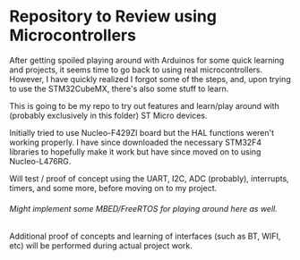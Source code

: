 # Repository to Review using Microcontrollers

After getting spoiled playing around with Arduinos for some quick learning and projects, it seems time to go back to using real microcontrollers.
However, I have quickly realized I forgot some of the steps, and, upon trying to use the STM32CubeMX, there's also some stuff to learn. 

This is going to be my repo to try out features and learn/play around with (probably exclusively in this folder) ST Micro devices.

Initially tried to use Nucleo-F429ZI board but the HAL functions weren't working properly. I have since downloaded the necessary STM32F4 libraries to hopefully make it work but have since moved on to using Nucleo-L476RG. 

Will test / proof of concept using the UART, I2C, ADC (probably), interrupts, timers, and some more, before moving on to my project. 
###### Might implement some MBED/FreeRTOS for playing around here as well.
Additional proof of concepts and learning of interfaces (such as BT, WIFI, etc) will be performed during actual project work.
